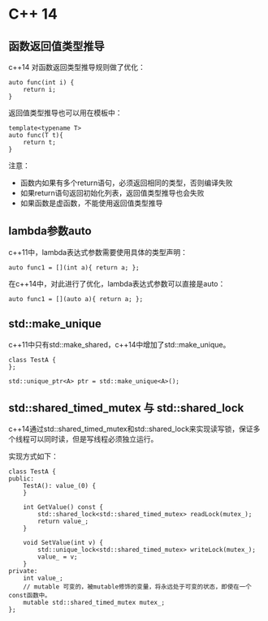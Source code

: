 # C++ 14

## 函数返回值类型推导
c++14 对函数返回类型推导规则做了优化：
```
auto func(int i) {
    return i;
}
```

返回值类型推导也可以用在模板中：
```
template<typename T>
auto func(T t){
    return t;
}
```

注意：
* 函数内如果有多个return语句，必须返回相同的类型，否则编译失败
* 如果return语句返回初始化列表，返回值类型推导也会失败
* 如果函数是虚函数，不能使用返回值类型推导

## lambda参数auto
c++11中，lambda表达式参数需要使用具体的类型声明：
```
auto func1 = [](int a){ return a; };
```
在c++14中，对此进行了优化，lambda表达式参数可以直接是auto：
```
auto func1 = [](auto a){ return a; };
```

## std::make_unique
c++11中只有std::make_shared，c++14中增加了std::make_unique。
```
class TestA {
};

std::unique_ptr<A> ptr = std::make_unique<A>();
```

## std::shared_timed_mutex 与 std::shared_lock
c++14通过std::shared_timed_mutex和std::shared_lock来实现读写锁，保证多个线程可以同时读，但是写线程必须独立运行。

实现方式如下：
```
class TestA {
public:
    TestA(): value_(0) {
    }
    
    int GetValue() const {
        std::shared_lock<std::shared_timed_mutex> readLock(mutex_);
        return value_;
    }
    
    void SetValue(int v) {
        std::unique_lock<std::shared_timed_mutex> writeLock(mutex_);
        value_ = v;
    }
private:
    int value_;
    // mutable 可变的，被mutable修饰的变量，将永远处于可变的状态，即使在一个const函数中。
    mutable std::shared_timed_mutex mutex_;
};
```





